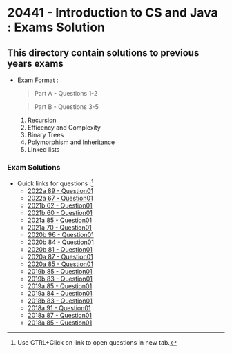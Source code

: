 # 20441 - Introduction to CS and Java : Exams Solution

## This directory contain solutions to previous years exams


* Exam Format :
    
    > Part A - Questions 1-2

    > Part B - Questions 3-5
    
    1. Recursion
    2. Efficency and Complexity
    3. Binary Trees
    4. Polymorphism and Inheritance
    5. Linked lists


### Exam Solutions
* Quick links for questions :[^1]
    - [2022a 89 - Question01]()
    - [2022a 67 - Question01]()
    - [2021b 62 - Question01]()
    - [2021b 60 - Question01]()
    - [2021a 85 - Question01](/Exams/Questions/2021a85-Question01.png)
    - [2021a 70 - Question01](/Exams/Questions/2021a70-Question01.png)
    - [2020b 96 - Question01]()
    - [2020b 84 - Question01]()
    - [2020b 81 - Question01]()
    - [2020a 87 - Question01]()
    - [2020a 85 - Question01]()
    - [2019b 85 - Question01]()
    - [2019b 83 - Question01](/Exams/Questions/2019b83-Question01.png)
    - [2019a 85 - Question01]()
    - [2019a 84 - Question01]()
    - [2018b 83 - Question01]()
    - [2018a 91 - Question01]()
    - [2018a 87 - Question01]()
    - [2018a 85 - Question01]()

[^1]: Use CTRL+Click on link to open questions in new tab.
